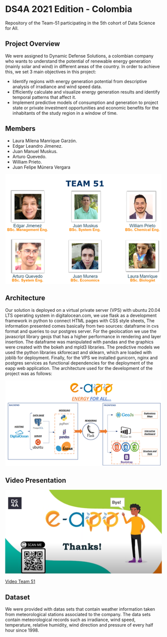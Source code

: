 # DS4A 2021 Edition - Colombia

Repository of the Team-51 participating in the 5th cohort of Data Science for All.

## Project Overview
We were assigned to Dynamic Defense Solutions, a colombian company who wants to understand the potential of renewable energy generation (mainly solar and wind) in different areas of the country. In order to achieve this, we set 3 main objectives in this project:
- Identify regions with energy generation potential from descriptive analysis of irradiance and wind speed data.
- Efficiently calculate and visualize energy generation results and identify temporal patterns that affect it.
- Implement predictive models of consumption and generation to project state or private investment opportunities and economic benefits for the inhabitants of the study region in a window of time.

## Members 

- Laura Milena Manrique Garzón.
- Edgar Leandro Jimenez.
- Juan Manuel Muskus.
- Arturo Quevedo.
- William Prieto.
- Juan Felipe Múnera Vergara

![alt text](https://github.com/eljimenezj/Team_51_DS4A_2021/blob/main/Images/team51.PNG?raw=true)

##  Architecture 

Our solution is deployed on a virtual private server (VPS) with ubuntu 20.04 LTS operating system in digitalocean.com, we use flask as a development framework in python to connect HTML pages with CSS style sheets, The information presented comes basically from two sources: dataframe in cvs format and queries to our postgres server. 
For the geolocation we use the javascript library geojs that has a higher performance in rendering and layer insertion. The dataframe was manipulated with pandas and the graphics were created with the bokeh and mpld3 libraries. The predictive models we used the python libraries skforecast and sklearn, which are loaded with joblib for deployment.
Finally, for the VPS we installed gunicorn, nginx and postgres services as functional dependencies for the deployment of the eapp web application.
The architecture used for the development of the project was as follows:

![alt text](https://github.com/eljimenezj/Team_51_DS4A_2021/blob/main/Images/architecture.PNG?raw=true)

##  Video Presentation 

![alt text](https://github.com/eljimenezj/Team_51_DS4A_2021/blob/main/Images/video.PNG?raw=true)

[Video Team 51](https://www.youtube.com/watch?v=U3CBH6R0tgU)

## Dataset

We were provided with datas sets that contain weather information taken from meteorological stations associated to the company. The data sets contain meteorological records such as irradiance, wind speed, temperature, relative humidity, wind direction and pressure of every half hour since 1998. 







